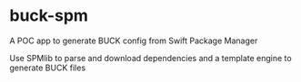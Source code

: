 # buck-spm

A POC app to generate BUCK config from Swift Package Manager

Use SPMlib to parse and download dependencies and a template engine to generate BUCK files
